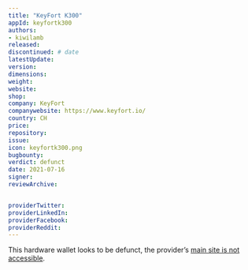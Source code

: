 ```yaml
---
title: "KeyFort K300"
appId: keyfortk300
authors:
- kiwilamb
released: 
discontinued: # date
latestUpdate:
version:
dimensions: 
weight: 
website: 
shop: 
company: KeyFort
companywebsite: https://www.keyfort.io/
country: CH
price: 
repository: 
issue:
icon: keyfortk300.png
bugbounty:
verdict: defunct
date: 2021-07-16
signer:
reviewArchive:


providerTwitter: 
providerLinkedIn: 
providerFacebook: 
providerReddit: 
---
```


This hardware wallet looks to be defunct, the provider’s [main site is not accessible](https://www.keyfort.io).

